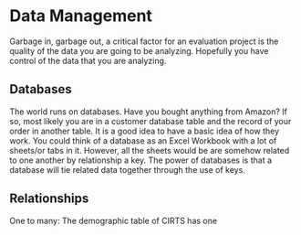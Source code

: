 # Data Management

Garbage in, garbage out, a critical factor for an evaluation project is the quality of the data you are going to be analyzing. Hopefully you have control of the data that you are analyzing. 

## Databases

The world runs on databases. Have you bought anything from Amazon? If so, most likely you are in a customer database table and the record of your order in another table.  It is a good idea to have a basic idea of how they work.  You could think of a  database as  an Excel Workbook with a lot of sheets/or tabs in it. However, all the sheets would be  are somehow related to one another by relationship a key.  The power of databases is that a database will tie related data together through the use of keys. 

## Relationships

One to many:  The demographic table of CIRTS has one 







